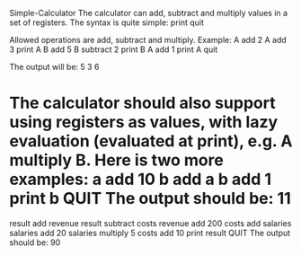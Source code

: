 Simple-Calculator
The calculator can add, subtract and multiply values in a set of registers.
The syntax is quite simple:
<register> <operation> <value>
print <register>
quit

Allowed operations are add, subtract and multiply. Example:
A add 2
A add 3
print A
B add 5
B subtract 2
print B
A add 1
print A
quit

The output will be:
5
3
6

The calculator should also support using registers as values, with lazy evaluation (evaluated at print), e.g.
A multiply B. Here is two more examples:
a add 10
b add a
b add 1
print b
QUIT
The output should be:
11
===
result add revenue
result subtract costs
revenue add 200
costs add salaries
salaries add 20
salaries multiply 5
costs add 10
print result
QUIT
The output should be:
90 
